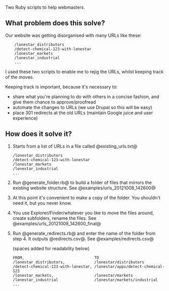 Two Ruby scripts to help webmasters.

What problem does this solve?
-----------------------------

Our website was getting disorganised with many URLs like these:

        /lonestar_distributors
        /detect-chemical-123-with-lonestar
        /lonestar_markets
        /lonestar_industrial
        ...

I used these two scripts to enable me to rejig the URLs, whilst keeping track of the moves.

Keeping track is important, because it's necessary to:

- share what you're planning to do with others in a concise fashion, and give them chance to approve/proofread
- automate the changes to URLs (we use Drupal so this will be easy)
- place 301 redirects at the old URLs (maintain Google juice and user experience)

How does it solve it?
---------------------

1.  Starts from a list of URLs in a file called @existing_urls.txt@

        /lonestar_distributors
        /detect-chemical-123-with-lonestar
        /lonestar_markets
        /lonestar_industrial
        ...

2.  Run @generate_folder.rb@ to build a folder of files that mirrors the existing website structure.  See @examples/urls_20121008_142600@

3.  At this point it's convenient to make a copy of the folder.  You shouldn't need it, but you never know.

4.  You use Explorer/Finder/whatever you like to move the files around, create subfolders, rename the files.  See @examples/urls_20121008_142600_final@

5.  Run @generate_redirects.rb@ and enter the name of the folder from step 4.  It outputs @redirects.csv@.  See @examples/redirects.csv@

    (spaces added for readability below)

        FROM,                               TO
        /lonestar_distributors,             /lonestar/distributors
        /detect-chemical-123-with-lonestar, /lonestar/apps/detect-chemical-123
        /lonestar_markets,                  /lonestar/markets
        /lonestar_industrial                /lonestar/markets/industrial
        ...
